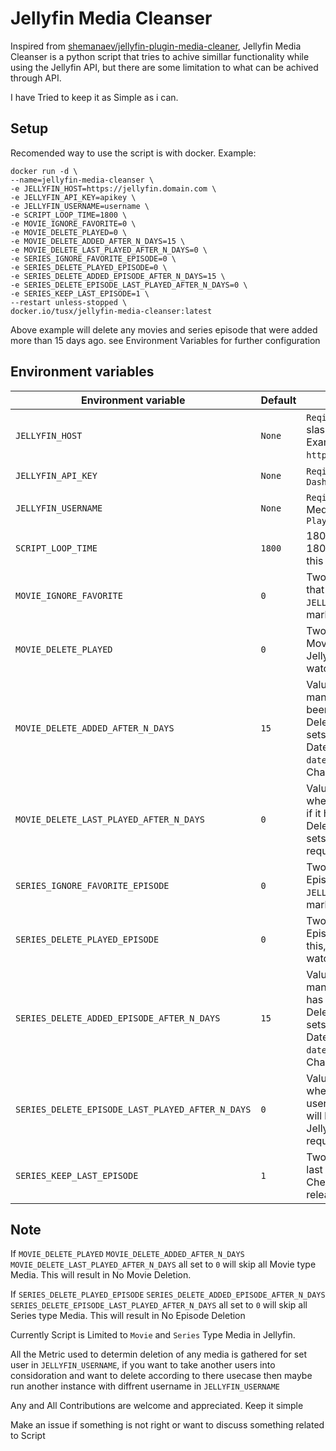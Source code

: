# Jellyfin Media Cleanser

Inspired from [shemanaev/jellyfin-plugin-media-cleaner](https://github.com/shemanaev/jellyfin-plugin-media-cleaner), Jellyfin Media Cleanser is a python script that tries to achive simillar functionality while using the Jellyfin API, but there are some limitation to what can be achived through API.

I have Tried to keep it as Simple as i can.

## Setup 

Recomended way to use the script is with docker. Example:
```
docker run -d \
--name=jellyfin-media-cleanser \
-e JELLYFIN_HOST=https://jellyfin.domain.com \
-e JELLYFIN_API_KEY=apikey \
-e JELLYFIN_USERNAME=username \
-e SCRIPT_LOOP_TIME=1800 \
-e MOVIE_IGNORE_FAVORITE=0 \
-e MOVIE_DELETE_PLAYED=0 \
-e MOVIE_DELETE_ADDED_AFTER_N_DAYS=15 \
-e MOVIE_DELETE_LAST_PLAYED_AFTER_N_DAYS=0 \
-e SERIES_IGNORE_FAVORITE_EPISODE=0 \
-e SERIES_DELETE_PLAYED_EPISODE=0 \
-e SERIES_DELETE_ADDED_EPISODE_AFTER_N_DAYS=15 \
-e SERIES_DELETE_EPISODE_LAST_PLAYED_AFTER_N_DAYS=0 \
-e SERIES_KEEP_LAST_EPISODE=1 \
--restart unless-stopped \
docker.io/tusx/jellyfin-media-cleanser:latest
```
Above example will delete any movies and series episode that were added more than 15 days ago. see Environment Variables for further configuration

## Environment variables

| Environment variable                            | Default     | Description                                                                                    |
|-------------------------------------------------|-------------|------------------------------------------------------------------------------------------------|
| `JELLYFIN_HOST`                                 | `None`      | `Reqired` Url of the jellyfin server, do not include trailing slash `/`. `http` or  `https` is required in the link. see Examples: `https://jellyfin.domain.com`,`http://192.160.0.44:8096` |
| `JELLYFIN_API_KEY`                              | `None`      | `Reqired` Generate the API Key from jellyfin server `Dashboard -> API Keys`                    |
| `JELLYFIN_USERNAME`                             | `None`      | `Reqired` Given username will be used for checking Media Status like `IsFavorite`, `LastPlayedDate` and `Played` |
| `SCRIPT_LOOP_TIME`                              | `1800`      | 1800 represent seconds (30 min). Script will run every 1800 (30 min). This is used in `time.sleep()`, Change this according to your needs |
| `MOVIE_IGNORE_FAVORITE`                         | `0`         | Two Values accepted `0` `1`, For `1` Script will ignore Movies that are marked Favorite by the user in `JELLYFIN_USERNAME`. `0` will Delete the Movie even if was marked Favorite by user |
| `MOVIE_DELETE_PLAYED`                           | `0`         | Two Values accepted `0` `1`, For `1` Script will Delete the Movie if it is marked as `Played`. `0` will Skip Checking this, Jellyfin sets `Played` when a media is completely watched. | 
| `MOVIE_DELETE_ADDED_AFTER_N_DAYS`               | `15`        | Value represent the number of days. Script Checks how many days ago the Movie was added to Jellyfin, if it has been more days compared to set Value it will be Deleted. To Disable this Behaviour set it to `0`. Jellyfin sets `DateCreated` when New Media is added, Default Date used is `Use file creation date` chnage it to `Use date scanned into the library` for better Deletion time. Change this at `Dashboard -> Libraries -> Display` |
| `MOVIE_DELETE_LAST_PLAYED_AFTER_N_DAYS`         | `0`         | Value represent the number of days. Script Checks when was the last time the Movie was Played the user, if it has been more days compared to set Value it will be Deleted. To Disable this Behaviour set it to `0`. Jellyfin sets/updates `LastPlayedDate` whenever the user requests Playback of the media. |
| `SERIES_IGNORE_FAVORITE_EPISODE`                | `0`         | Two Values accepted `0` `1`, For `1` Script will ignore Episode that are marked Favorite by the user in `JELLYFIN_USERNAME`. `0` will Delete the Episode even if was marked Favorite by user |
| `SERIES_DELETE_PLAYED_EPISODE`                  | `0`         | Two Values accepted `0` `1`, For `1` Script will Delete the Episode if it is marked as `Played`. `0` will Skip Checking this, Jellyfin sets `Played` when a media is completely watched. |
| `SERIES_DELETE_ADDED_EPISODE_AFTER_N_DAYS`      | `15`        | Value represent the number of days. Script Checks how many days ago the Episode was added to Jellyfin, if it has been more days compared to set Value it will be Deleted. To Disable this Behaviour set it to `0`. Jellyfin sets `DateCreated` when New Media is added, Default Date used is `Use file creation date` chnage it to `Use date scanned into the library` for better Deletion time. Change this at `Dashboard -> Libraries -> Display` |
| `SERIES_DELETE_EPISODE_LAST_PLAYED_AFTER_N_DAYS`| `0`         | Value represent the number of days. Script Checks when was the last time the Episode was Played the user, if it has been more days compared to set Value it will be Deleted. To Disable this Behaviour set it to `0`. Jellyfin sets/updates `LastPlayedDate` whenever the user requests Playback of the media. |
| `SERIES_KEEP_LAST_EPISODE`                      | `1`         | Two Values accepted `0` `1`, For `1` Script will not delete the last Episode of last Season of a Series. `0` will Skip Checking this, It is benificial if you are grabing your releases with sonarr or other arr's. |


## Note

If `MOVIE_DELETE_PLAYED` `MOVIE_DELETE_ADDED_AFTER_N_DAYS` `MOVIE_DELETE_LAST_PLAYED_AFTER_N_DAYS` all set to `0` will skip all Movie type Media. This will result in No Movie Deletion.

If `SERIES_DELETE_PLAYED_EPISODE` `SERIES_DELETE_ADDED_EPISODE_AFTER_N_DAYS` `SERIES_DELETE_EPISODE_LAST_PLAYED_AFTER_N_DAYS` all set to `0` will skip all Series type Media. This will result in No Episode Deletion

Currently Script is Limited to `Movie` and `Series` Type Media in Jellyfin.

All the Metric used to determin deletion of any media is gathered for set user in `JELLYFIN_USERNAME`, if you want to take another users into considoration and want to delete according to there usecase then maybe run another instance with diffrent username in `JELLYFIN_USERNAME` 

Any and All Contributions are welcome and appreciated. Keep it simple

Make an issue if something is not right or want to discuss something related to Script



